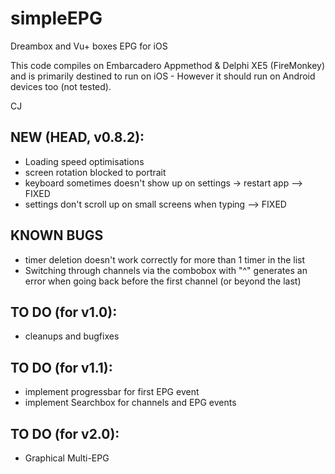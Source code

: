 simpleEPG
=========

Dreambox and Vu+ boxes EPG for iOS

This code compiles on Embarcadero Appmethod & Delphi XE5 (FireMonkey) and is primarily destined to run on iOS -
However it should run on Android devices too (not tested).

CJ

NEW (HEAD, v0.8.2):
-------------------

* Loading speed optimisations
* screen rotation blocked to portrait
* keyboard sometimes doesn't show up on settings -> restart app --> FIXED
* settings don't scroll up on small screens when typing         --> FIXED

KNOWN BUGS
----------

* timer deletion doesn't work correctly for more than 1 timer in the list
* Switching through channels via the combobox with "^" generates an error 
  when going back before the first channel (or beyond the last)


TO DO (for v1.0):
-----------------

* cleanups and bugfixes

TO DO (for v1.1):
-----------------

* implement progressbar for first EPG event
* implement Searchbox for channels and EPG events

TO DO (for v2.0):
-----------------

* Graphical Multi-EPG

